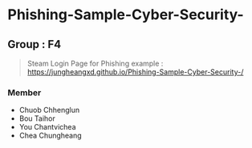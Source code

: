 # Phishing-Sample-Cyber-Security-
## Group : F4
> Steam Login Page for Phishing
> example : https://jungheangxd.github.io/Phishing-Sample-Cyber-Security-/
### Member
- Chuob Chhenglun
- Bou Taihor
- You Chantvichea
- Chea Chungheang
